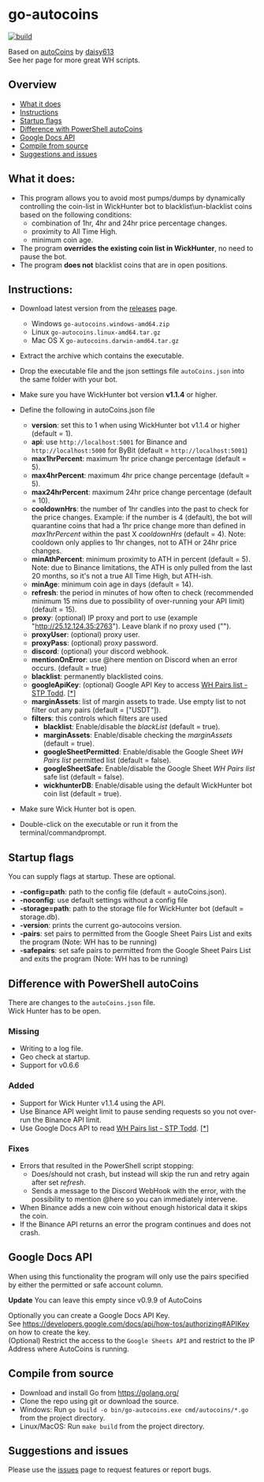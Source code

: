 # go-autocoins 
[![build](https://github.com/LompeBoer/go-autocoins/actions/workflows/go.yml/badge.svg?branch=main)](https://github.com/LompeBoer/go-autocoins/actions/workflows/go.yml) 

Based on [autoCoins](https://github.com/daisy613/autoCoins) by [daisy613](https://github.com/daisy613)  
See her page for more great WH scripts.  

## Overview
- [What it does](#what-it-does)
- [Instructions](#instructions)
- [Startup flags](#startup-flags)
- [Difference with PowerShell autoCoins](#difference-with-powershell-autocoins)
- [Google Docs API](#google-docs-api)
- [Compile from source](#compile-from-source)
- [Suggestions and issues](#suggestions-and-issues)

## What it does:
- This program allows you to avoid most pumps/dumps by dynamically controlling the coin-list in WickHunter bot to blacklist\un-blacklist coins based on the following conditions:
  - combination of 1hr, 4hr and 24hr price percentage changes.
  - proximity to All Time High.
  - minimum coin age.
- The program **overrides the existing coin list in WickHunter**, no need to pause the bot.
- The program **does not** blacklist coins that are in open positions.

## Instructions:
- Download latest version from the [releases](https://github.com/LompeBoer/go-autocoins/releases) page.
  - Windows `go-autocoins.windows-amd64.zip`
  - Linux `go-autocoins.linux-amd64.tar.gz`
  - Mac OS X `go-autocoins.darwin-amd64.tar.gz`
- Extract the archive which contains the executable.
- Drop the executable file and the json settings file `autoCoins.json` into the same folder with your bot.
- Make sure you have WickHunter bot version **v1.1.4** or higher.
- Define the following in autoCoins.json file
  - **version**: set this to 1 when using WickHunter bot v1.1.4 or higher (default = 1).
  - **api**: use `http://localhost:5001` for Binance and `http://localhost:5000` for ByBit (default = `http://localhost:5001`)
  - **max1hrPercent**: maximum 1hr price change percentage (default = 5).
  - **max4hrPercent**: maximum 4hr price change percentage (default = 5).
  - **max24hrPercent**: maximum 24hr price change percentage (default = 10).
  - **cooldownHrs**: the number of 1hr candles into the past to check for the price changes. Example: if the number is 4 (default), the bot will quarantine coins that had a 1hr price change more than defined in _max1hrPercent_ within the past X _cooldownHrs_ (default = 4). Note: cooldown only applies to 1hr changes, not to ATH or 24hr price changes.
  - **minAthPercent**: minimum proximity to ATH in percent (default = 5). Note: due to Binance limitations, the ATH is only pulled from the last 20 months, so it's not a true All Time High, but ATH-ish.
  - **minAge**: minimum coin age in days (default = 14).
  - **refresh**: the period in minutes of how often to check (recommended minimum 15 mins due to possibility of over-running your API limit) (default = 15).
  - **proxy**: (optional) IP proxy and port to use (example "http://25.12.124.35:2763"). Leave blank if no proxy used ("").
  - **proxyUser**: (optional) proxy user.
  - **proxyPass**: (optional) proxy password.
  - **discord**: (optional) your discord webhook.
  - **mentionOnError**: use @here mention on Discord when an error occurs. (default = true)
  - **blacklist**: permanently blacklisted coins.
  - **googleApiKey**: (optional) Google API Key to access [WH Pairs list - STP Todd](https://docs.google.com/spreadsheets/d/1XWadBbVkbdi5Ub7bFhCcAhqpHiQXBETbeTg644pkTdI/). [[*](#google-docs-api)]
  - **marginAssets**: list of margin assets to trade. Use empty list to not filter out any pairs (default = ["USDT"]).
  - **filters**: this controls which filters are used
    - **blacklist**: Enable/disable the _blackList_ (default = true).
    - **marginAssets**: Enable/disable checking the _marginAssets_  (default = true).
    - **googleSheetPermitted**: Enable/disable the Google Sheet _WH Pairs list_ permitted list (default = false).
    - **googleSheetSafe**: Enable/disable the Google Sheet _WH Pairs list_ safe list (default = false).
    - **wickhunterDB**: Enable/disable using the default WickHunter bot coin list (default = true).

- Make sure Wick Hunter bot is open.
- Double-click on the executable or run it from the terminal/commandprompt.

## Startup flags
You can supply flags at startup. These are optional.  
- **-config=path**: path to the config file (default = autoCoins.json).
- **-noconfig**: use default settings without a config file
- **-storage=path**: path to the storage file for WickHunter bot (default = storage.db).
- **-version**: prints the current go-autocoins version.
- **-pairs**: set pairs to permitted from the Google Sheet Pairs List and exits the program (Note: WH has to be running)
- **-safepairs**: set safe pairs to permitted from the Google Sheet Pairs List and exits the program (Note: WH has to be running)

## Difference with PowerShell autoCoins
There are changes to the `autoCoins.json` file.  
Wick Hunter has to be open.  

### Missing
- Writing to a log file.
- Geo check at startup.
- Support for v0.6.6

### Added
- Support for Wick Hunter v1.1.4 using the API.
- Use Binance API weight limit to pause sending requests so you not over-run the Binance API limit.
- Use Google Docs API to read [WH Pairs list - STP Todd](https://docs.google.com/spreadsheets/d/1XWadBbVkbdi5Ub7bFhCcAhqpHiQXBETbeTg644pkTdI). [[*](#google-docs-api)]

### Fixes
- Errors that resulted in the PowerShell script stopping:
  - Does/should not crash, but instead will skip the run and retry again after set _refresh_.
  - Sends a message to the Discord WebHook with the error, with the possibility to mention @here so you can immediately intervene.
- When Binance adds a new coin without enough historical data it skips the coin.
- If the Binance API returns an error the program continues and does not crash. 

## Google Docs API
When using this functionality the program will only use the pairs specified by either the permitted or safe account column.
  
**Update** You can leave this empty since v0.9.9 of AutoCoins  
  
Optionally you can create a Google Docs API Key.  
See https://developers.google.com/docs/api/how-tos/authorizing#APIKey on how to create the key.  
(Optional) Restrict the access to the `Google Sheets API` and restrict to the IP Address where AutoCoins is running.  
  
## Compile from source
- Download and install Go from https://golang.org/  
- Clone the repo using git or download the source.
- Windows: Run `go build -o bin/go-autocoins.exe cmd/autocoins/*.go` from the project directory.
- Linux/MacOS: Run `make build` from the project directory.

## Suggestions and issues
Please use the [issues](https://github.com/LompeBoer/go-autocoins/issues) page to request features or report bugs.